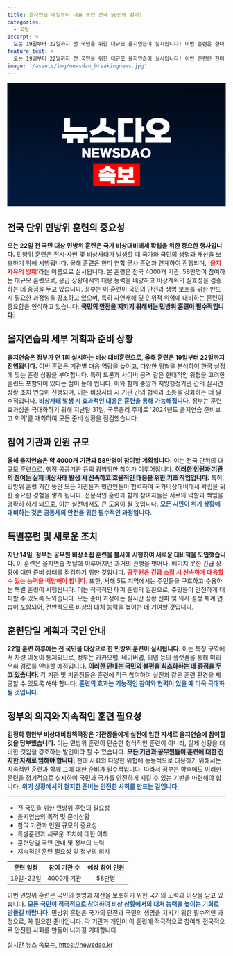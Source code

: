 ```yaml
---
title: 을지연습 내일부터 나흘 동안 전국 58만명 참여!
categories:
  - 국방
excerpt: >
  오는 19일부터 22일까지 전 국민을 위한 대규모 을지연습이 실시됩니다! 이번 훈련은 한미 연합 군사 훈련과 연계돼, 드론과 사이버 공격 등 복합 위협에 대비한 집중 훈련이 예정되어 있습니다. 무시무시한 비상사태 속에서 생명과 재산을 지키기 위한 준비, 당신의 대응 능력은 준비되었나요? 클릭해 더 알아보세요!
feature_text: >
  오는 19일부터 22일까지 전 국민을 위한 대규모 을지연습이 실시됩니다! 이번 훈련은 한미 연합 군사 훈련과 연계돼, 드론과 사이버 공격 등 복합 위협에 대비한 집중 훈련이 예정되어 있습니다. 무시무시한 비상사태 속에서 생명과 재산을 지키기 위한 준비, 당신의 대응 능력은 준비되었나요? 클릭해 더 알아보세요!
image: '/assets/img/newsdao_breakingnews.jpg'
---
```


<p><img src="/assets/img/newsdao_breakingnews.jpg" alt="koreaapp 속보" /></p>

<h2 data-ke-size="size26">전국 단위 민방위 훈련의 중요성</h2>  

<p data-ke-size="size16"><b>오는 22일 전 국민 대상 민방위 훈련은 국가 비상대비태세 확립을 위한 중요한 행사입니다.</b> 민방위 훈련은 전시·사변 및 비상사태가 발생할 때 국가와 국민의 생명과 재산을 보호하기 위해 시행됩니다. 올해 훈련은 한미 연합 군사 훈련과 연계하여 진행되며, '<b><span style="color: #ee2323;">을지 자유의 방패</span></b>'라는 이름으로 실시됩니다. 본 훈련은 전국 4000개 기관, 58만명이 참여하는 대규모 훈련으로, 응급 상황에서의 대응 능력을 배양하고 비상계획의 실효성을 검증하는 데 중점을 두고 있습니다. 정부는 이 훈련이 국민의 안전과 생명 보호를 위한 반드시 필요한 과정임을 강조하고 있으며, 특히 자연재해 및 인위적 위험에 대비하는 훈련이 중요함을 인식하고 있습니다. <b><span style="background-color: #21538527;">국민의 안전을 지키기 위해서는 민방위 훈련이 필수적입니다.</span></b></p>  

<h2 data-ke-size="size26">을지연습의 세부 계획과 준비 상황</h2>  

<p data-ke-size="size16"><b>을지연습은 정부가 연 1회 실시하는 비상 대비훈련으로, 올해 훈련은 19일부터 22일까지 진행됩니다.</b> 이번 훈련은 기관별 대응 역량을 높이고, 다양한 위협을 분석하여 한국 실정에 맞는 훈련 상황을 부여합니다. 특히 드론과 사이버 공격 같은 현대적인 위협을 고려한 훈련도 포함되어 있다는 점이 눈에 띕니다. 이와 함께 중앙과 지방행정기관 간의 실시간 상황 조치 연습이 진행되며, 이는 비상사태 시 기관 간의 협력과 소통을 강화하는 데 필수적입니다. <b><span style="color: #1a5490;">비상사태 발생 시 효과적인 대응은 훈련을 통해 가능해집니다.</span></b> 정부는 훈련 효과성을 극대화하기 위해 지난달 31일, 국무총리 주재로 '2024년도 을지연습 준비보고 회의'를 개최하여 모든 준비 상황을 점검했습니다.</p>  

<h2 data-ke-size="size26">참여 기관과 인원 규모</h2>  

<p data-ke-size="size16"><b>올해 을지연습은 약 4000개 기관과 58만명이 참여할 계획입니다.</b> 이는 전국 단위의 대규모 훈련으로, 행정·공공기관 등의 광범위한 참여가 이루어집니다. <b><span style="background-color: #21538527;">이러한 인원과 기관의 참여는 실제 비상사태 발생 시 신속하고 효율적인 대응을 위한 기초 작업입니다.</span></b> 특히, 민방위 훈련 기간 동안 모든 기관들과 민간인들이 협력하여 국가비상대비태세 확립을 위한 중요한 경험을 쌓게 됩니다. 전문적인 훈련과 함께 참여자들은 서로의 역할과 책임을 명확히 하게 되므로, 이는 실전에서도 큰 도움이 될 것입니다. <b><span style="color: #1a5490;">모든 시민이 위기 상황에 대비하는 것은 공동체의 안전을 위한 필수적인 과정입니다.</span></b></p>  

<h2 data-ke-size="size26">특별훈련 및 새로운 조치</h2>  

<p data-ke-size="size16"><b>지난 14일, 정부는 공무원 비상소집 훈련을 불시에 시행하여 새로운 대비책을 도입했습니다.</b> 이 훈련은 을지연습 첫날에 이루어지던 과거의 관행을 벗어나, 예기치 못한 긴급 상황에 대한 준비 상태를 점검하기 위한 것입니다. <b><span style="color: #ee2323;">공무원은 긴급 소집 시 신속하게 대응할 수 있는 능력을 배양해야 합니다.</span></b> 또한, 서해 5도 지역에서는 주민들을 구호하고 수용하는 특별 훈련이 시행됩니다. 이는 적극적인 대피 훈련의 일환으로, 주민들이 안전하게 대피할 수 있도록 도와줍니다. 모든 준비 과정에는 실시간 상황 전파 및 의사 결정 체계 연습이 포함되어, 전반적으로 비상의 대처 능력을 높이는 데 기여할 것입니다.</p>

<h2 data-ke-size="size26">훈련당일 계획과 국민 안내</h2>  

<p data-ke-size="size16"><b>22일 훈련 하루에는 전 국민을 대상으로 한 민방위 훈련이 실시됩니다.</b> 이는 특정 구역에서 차량 이동이 통제되므로, 정부는 카카오맵, 네이버맵, 티맵 등의 플랫폼을 통해 미리 우회 경로를 안내할 예정입니다. <b><span style="background-color: #21538527;">이러한 안내는 국민의 불편을 최소화하는 데 중점을 두고 있습니다.</span></b> 각 기관 및 기관장들은 훈련에 적극 참여하여 실전과 같은 훈련 환경을 제공할 수 있도록 해야 합니다. <b><span style="color: #1a5490;">훈련의 효과는 기능적인 참여와 협력이 있을 때 더욱 극대화될 것입니다.</span></b></p>  

<h2 data-ke-size="size26">정부의 의지와 지속적인 훈련 필요성</h2>  

<p data-ke-size="size16"><b>김정학 행안부 비상대비정책국장은 기관장들에게 실전에 임한 자세로 을지연습에 참여할 것을 당부했습니다.</b> 이는 민방위 훈련이 단순한 형식적인 훈련이 아니라, 실제 상황을 대비한 것임을 강조하는 발언이라 할 수 있습니다. <b><span style="background-color: #21538527;">모든 기관과 공무원들이 훈련에 대한 진지한 자세로 임해야 합니다.</span></b> 현대 사회의 다양한 위협에 능동적으로 대응하기 위해서는 지속적인 훈련과 함께 그에 대한 준비가 필수적입니다. 따라서 정부는 향후에도 이러한 훈련을 정기적으로 실시하여 국민과 국가를 안전하게 지킬 수 있는 기반을 마련해야 합니다. <b><span style="color: #1a5490;">위기 상황에서의 철저한 준비는 안전한 사회를 만드는 길입니다.</span></b></p>  

<hr />  

<ul>  
<li>전 국민을 위한 민방위 훈련의 필요성</li>  
<li>을지연습의 목적 및 준비상황</li>  
<li>참여 기관과 인원 규모의 중요성</li>  
<li>특별훈련과 새로운 조치에 대한 이해</li>  
<li>훈련당일 국민 안내 및 정부의 노력</li>  
<li>지속적인 훈련 필요성 및 정부의 의지</li>  
</ul>  

<table style="width: 100%;">  
<tr>  
<td style="text-align: center; height: 17px;"><b>훈련 일정</b></td>  
<td style="text-align: center; height: 17px;"><b>참여 기관 수</b></td>  
<td style="text-align: center; height: 17px;"><b>예상 참여 인원</b></td>  
</tr>  
<tr>  
<td style="text-align: center; height: 17px;">19일-22일</td>  
<td style="text-align: center; height: 17px;">4000개 기관</td>  
<td style="text-align: center; height: 17px;">58만명</td>  
</tr>  
</table>  

<p data-ke-size="size16">이번 민방위 훈련은 국민의 생명과 재산을 보호하기 위한 국가의 노력과 이상을 담고 있습니다. <b><span style="color: #1a5490;">모든 국민이 적극적으로 참여하여 비상 상황에서의 대처 능력을 높이는 기회로 만들길 바랍니다.</span></b> 민방위 훈련은 국가의 안전과 국민의 생명을 지키기 위한 필수적인 과정으로, 꼭 필요한 준비입니다. 각 기관과 개인이 이 훈련에 적극적으로 참여해 전국적으로 안전한 사회를 만들어 나가길 기대합니다.</p>
실시간 뉴스 속보는, <a href="https://newsdao.kr" rel="dofollow">https://newsdao.kr</a>


